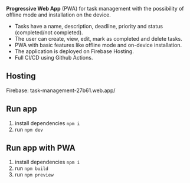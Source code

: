 **Progressive Web App** (PWA) for task management with the possibility of offline mode and installation on the device.

-   Tasks have a name, description, deadline, priority and status (completed/not completed).
-   The user can create, view, edit, mark as completed and delete tasks.
-   PWA with basic features like offline mode and on-device installation.
-   The application is deployed on Firebase Hosting.
-   Full CI/CD using Github Actions.

## Hosting

Firebase: task-management-27b61.web.app/

## Run app

1. install dependencies `npm i`
2. run `npm dev`

## Run app with PWA

1. install dependencies `npm i`
2. run `npm build`
3. run `npm preview`
